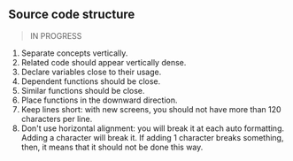 ## Source code structure
> IN PROGRESS
1. Separate concepts vertically.
1. Related code should appear vertically dense.
1. Declare variables close to their usage.
1. Dependent functions should be close.
1. Similar functions should be close.
1. Place functions in the downward direction.
1. Keep lines short: with new screens, you should not have more than 120 characters per line.
1. Don't use horizontal alignment: you will break it at each auto formatting. Adding a character will break it. If adding 1 character breaks something, then, it means that it should not be done this way.